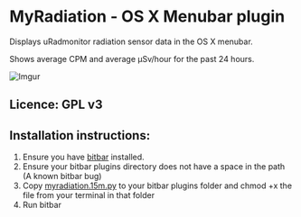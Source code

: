 
# MyRadiation - OS X Menubar plugin

Displays uRadmonitor radiation sensor data in the OS X menubar. 

Shows average CPM and average μSv/hour for the past 24 hours.

![Imgur](https://i.imgur.com/LNq54Et.png)

## Licence: GPL v3

## Installation instructions: 

1. Ensure you have [bitbar](https://github.com/matryer/bitbar/releases/latest) installed.
2. Ensure your bitbar plugins directory does not have a space in the path (A known bitbar bug)
3. Copy [myradiation.15m.py](myradiation.15m.py) to your bitbar plugins folder and chmod +x the file from your terminal in that folder
4. Run bitbar
